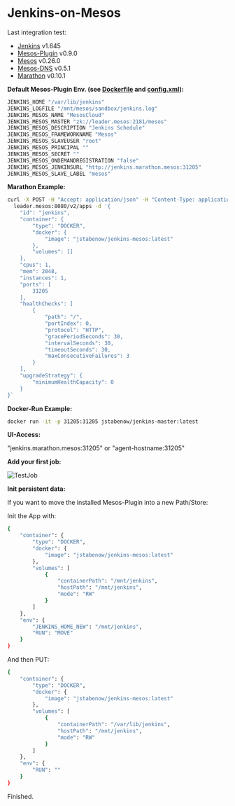 # Jenkins-on-Mesos

Last integration test:

- [Jenkins](http://jenkins-ci.org/) v1.645
- [Mesos-Plugin](https://github.com/jenkinsci/mesos-plugin) v0.9.0
- [Mesos](http://mesos.apache.org/) v0.26.0
- [Mesos-DNS](https://github.com/mesosphere/mesos-dns) v0.5.1
- [Marathon](https://github.com/mesosphere/marathon) v0.10.1

**Default Mesos-Plugin Env. (see [Dockerfile](Dockerfile) and [config.xml](config.xml)):**

```sh
JENKINS_HOME "/var/lib/jenkins"
JENKINS_LOGFILE "/mnt/mesos/sandbox/jenkins.log"
JENKINS_MESOS_NAME "MesosCloud"
JENKINS_MESOS_MASTER "zk://leader.mesos:2181/mesos"
JENKINS_MESOS_DESCRIPTION "Jenkins Schedule"
JENKINS_MESOS_FRAMEWORKNAME "Mesos"
JENKINS_MESOS_SLAVEUSER "root"
JENKINS_MESOS_PRINCIPAL ""
JENKINS_MESOS_SECRET ""
JENKINS_MESOS_ONDEMANDREGISTRATION "false"
JENKINS_MESOS_JENKINSURL "http://jenkins.marathon.mesos:31205"
JENKINS_MESOS_SLAVE_LABEL "mesos"
```

**Marathon Example:**
```sh
curl -X POST -H "Accept: application/json" -H "Content-Type: application/json" \
  leader.mesos:8080/v2/apps -d '{
    "id": "jenkins",
    "container": {
        "type": "DOCKER",
        "docker": {
            "image": "jstabenow/jenkins-mesos:latest"
        },
        "volumes": []
    },
    "cpus": 1,
    "mem": 2048,
    "instances": 1,
    "ports": [
        31205
    ],
    "healthChecks": [
        {
            "path": "/",
            "portIndex": 0,
            "protocol": "HTTP",
            "gracePeriodSeconds": 30,
            "intervalSeconds": 30,
            "timeoutSeconds": 30,
            "maxConsecutiveFailures": 3
        }
    ],
    "upgradeStrategy": {
        "minimumHealthCapacity": 0
    }
}`
```

**Docker-Run Example:**
```sh
docker run -it -p 31205:31205 jstabenow/jenkins-master:latest
```

**UI-Access:** 

"jenkins.marathon.mesos:31205" or "agent-hostname:31205"

**Add your first job:**

![TestJob](test-job.gif)

**Init persistent data:**

If you want to move the installed Mesos-Plugin into a new Path/Store:

Init the App with:

```sh
{
    "container": {
        "type": "DOCKER",
        "docker": {
            "image": "jstabenow/jenkins-mesos:latest"
        },
        "volumes": [
            {
                "containerPath": "/mnt/jenkins",
                "hostPath": "/mnt/jenkins",
                "mode": "RW"
            }
        ]
    },
    "env": {
        "JENKINS_HOME_NEW": "/mnt/jenkins",
        "RUN": "MOVE"
    }
}
```
And then PUT:
```sh
{
    "container": {
        "type": "DOCKER",
        "docker": {
            "image": "jstabenow/jenkins-mesos:latest"
        },
        "volumes": [
            {
                "containerPath": "/var/lib/jenkins",
                "hostPath": "/mnt/jenkins",
                "mode": "RW"
            }
        ]
    },
    "env": {
        "RUN": ""
    }
}
```
Finished.
